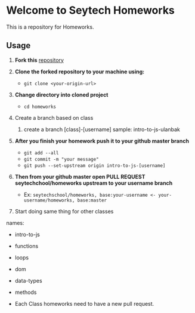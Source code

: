 # Welcome to Seytech Homeworks

This is a repository for Homeworks.

## Usage

1. **Fork this** [repository](https://github.com/seytechschool/homeworks/)

2. **Clone the forked repository to your machine using:**

   - `git clone <your-origin-url>`

3. **Change directory into cloned project**

   - `cd homeworks`

4. Create a branch based on class

   1. create a branch [class]-[username]     sample: intro-to-js-ulanbak

5. **After you finish your homework push it to your github master branch**

   - `git add --all`
   - `git commit -m "your message"`
   - `git push --set-upstream origin intro-to-js-[username]`

6. **Then from your github master open PULL REQUEST seytechchool/homeworks upstream to your username branch**
   - Ex: `seytechschool/homeworks, base:your-username <- your-username/homeworks, base:master`

7. Start doing same thing for other classes



names:
* intro-to-js
* functions
* loops
* dom
* data-types
* methods


* Each Class homeworks need to have a new pull request.
